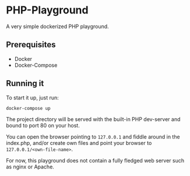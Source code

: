 # PHP-Playground

A very simple dockerized PHP playground.

## Prerequisites
- Docker
- Docker-Compose

## Running it

To start it up, just run:
```
docker-compose up
```

The project directory will be served with the built-in PHP dev-server and bound to port 80 on your host.

You can open the browser pointing to `127.0.0.1` and fiddle around in the index.php, and/or create own files and point your browser to `127.0.0.1/<own-file-name>`.

For now, this playground does not contain a fully fledged web server such as nginx or Apache.